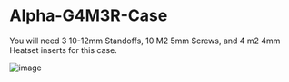 # Alpha-G4M3R-Case
You will need 3 10-12mm Standoffs, 10 M2 5mm Screws, and 4 m2 4mm Heatset inserts for this case.  

![image](https://media.discordapp.net/attachments/908436370782048326/921211096994553886/PXL_20211217_012236266.jpg)
